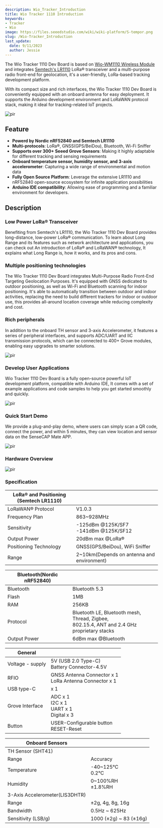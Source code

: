 ```yaml
---
description: Wio_Tracker_Introduction
title: Wio Tracker 1110 Introduction
keywords:
- Tracker
- Wio
image: https://files.seeedstudio.com/wiki/wiki-platform/S-tempor.png
slug: /Wio-Tracker_Introduction
last_update:
  date: 9/11/2023
  author: Jessie
---
```



The Wio Tracker 1110 Dev Board is based on [Wio-WM1110 Wireless Module](https://www.seeedstudio.com/Wio-WM1110-Module-LR1110-and-nRF52840-p-5676.html) and integrates [Semtech's LR1110](https://www.semtech.com/products/wireless-rf/lora-edge/lr1110) LoRa® transceiver and a multi-purpose radio front-end for geolocation, it's a user-friendly, LoRa-based tracking development platform. 

With its compact size and rich interfaces, the Wio Tracker 1110 Dev Board is conveniently equipped with an onboard antenna for easy deployment. It supports the Arduino development environment and LoRaWAN protocol stack, making it ideal for tracking-related IoT projects.

<p style={{textAlign: 'center'}}><img src="https://files.seeedstudio.com/wiki/SenseCAP/wio_tracker/1-114993136-Wio-Tracker-1110-Dev-Board-45font.jpg" alt="pir" width={600} height="auto" /></p>




## Feature

* **Powerd by Nordic nRF52840 and Semtech LR1110**<br/>
* **Multi-protocols**: LoRa®, GNSS(GPS/BeiDou), Bluetooth, Wi-Fi Sniffer<br/>
* **Supports over 300+ Seeed Grove Sensors**: Making it highly adaptable for different tracking and sensing requirements<br/>
* **Onboard temperature sensor, humidity sensor, and 3-axis accelerometer**: Capturing a wide range of environmental and motion data<br/>
* **Fully Open Source Platform**: Leverage the extensive LR1110 and nRF52840 open-source ecosystem for infinite application possibilities<br/>
* **Arduino IDE compatibility**: Allowing ease of programming and a familiar environment for developers.


## Description

### Low Power LoRa® Transceiver

Benefiting from Semtech's LR1110, the Wio Tracker 1110 Dev Board provides long-distance, low-power LoRa® communication. To learn about Long Range and its features such as network architecture and applications, you can check out An introduction of LoRa® and LoRaWAN® technology, It explains what Long Range is, how it works, and its pros and cons.

### Multiple positioning technologies

The Wio Tracker 1110 Dev Board integrates Multi-Purpose Radio Front-End Targeting Geolocation Purposes. It's equipped with GNSS dedicated to outdoor positioning, as well as Wi-Fi and Bluetooth scanning for indoor positioning. It's able to automatically transition between outdoor and indoor activities, replacing the need to build different trackers for indoor or outdoor use, this provides all-around location coverage while reducing complexity and cost.

### Rich peripherals

In addition to the onboard TH sensor and 3-axis Accelerometer, it features a series of peripheral interfaces, and supports ADC/UART and IIC transmission protocols, which can be connected to 400+ Grove modules, enabling easy upgrades to smarter solutions.

<p style={{textAlign: 'center'}}><img src="https://files.seeedstudio.com/wiki/SenseCAP/introduction/perphi.jpeg" alt="pir" width={800} height="auto" /></p>


### Develop User Applications

Wio Tracker 1110 Dev Board is a fully open-source powerful IoT development platform, compatible with Arduino IDE,  It comes with a set of example applications and code samples to help you get started smoothly and quickly.

<p style={{textAlign: 'center'}}><img src="https://files.seeedstudio.com/wiki/SenseCAP/introduction/arduino.png" alt="pir" width={800} height="auto" /></p>

### Quick Start Demo

We provide a plug-and-play demo, where users can simply scan a QR code, connect the power, and within 5 minutes, they can view location and sensor data on the SenseCAP Mate APP.
<p style={{textAlign: 'center'}}><img src="https://files.seeedstudio.com/wiki/SenseCAP/introduction/grove.png" alt="pir" width={800} height="auto" /></p>

### Hardware Overview

<p style={{textAlign: 'center'}}><img src="https://files.seeedstudio.com/wiki/SenseCAP/introduction/hardware.png" alt="pir" width={800} height="auto" /></p>

### Specification

|LoRa® and Positioning (Semtech LR1110)||
|----|----|
|LoRaWAN® Protocol|V1.0.3|
|Frequency Plan|863~928MHz|
|Sensitivity|	-125dBm @125K/SF7<br/>-141dBm @125K/SF12|
|Output Power|20dBm max @LoRa®|
|Positioning Technology|GNSS(GPS/BeiDou), WiFi Sniffer|
|Range|2~10km(Depends on antenna and environment)|


|Bluetooth(Nordic nRF52840)||
|----|----|
|Bluetooth|Bluetooth 5.3|
|Flash|1MB|
|RAM|256KB|
|Protocol|Bluetooth LE, Bluetooth mesh, Thread, Zigbee, <br/>802.15.4, ANT and 2.4 GHz proprietary stacks|
|Output Power|6dBm max @Bluetooth|


|General||
|----|----|
|Voltage - supply|5V (USB 2.0 Type-C)<br/>Battery Connector-4.5V|
|RFIO	|GNSS Antenna Connector x 1<br/>LoRa Antenna Connector x 1|
|USB type-C|	x 1|
|Grove Interface|ADC x 1<br/>I2C x 1<br/>UART x 1<br/>Digital x 3|
|Button|USER-Configurable button<br/>RESET-Reset|

|Onboard Sensors||
|----|----|
|TH Sensor (SHT41)||
|Range|Accuracy|
|Temperature|-40~125°C<br/>0.2°C|
|Humidity|0~100%RH<br/>±1.8%RH|
|3-Axis Accelerometer(LIS3DHTR)||
|Range|±2g, 4g, 8g, 16g|
|Bandwidth|0.5Hz ~ 625Hz|
|Sensitivity (LSB/g)|1000 (±2g) ~ 83 (±16g)|


